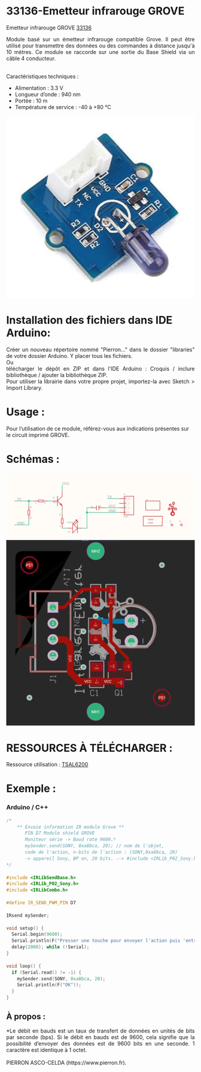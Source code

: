 # 33136-Emetteur infrarouge GROVE

Emetteur infrarouge GROVE [33136](https://www.pierron.fr/interface-arduino-uno-5973.html)

<div style="text-align: justify">Module basé sur un émetteur infrarouge compatible Grove. Il peut être utilisé pour transmettre des données ou des commandes à distance jusqu'à 10 mètres. Ce module se raccorde sur une sortie du Base Shield via un câble 4 conducteur.</div>
<br>

Caractéristiques techniques :
- Alimentation : 3.3 V
- Longueur d’onde : 940 nm
- Portée : 10 m
- Température de service : -40 à +80 °C

![L-33136](/img/L-33136.jpg)

# Installation des fichiers dans IDE Arduino:
<div style="text-align: justify">Créer un nouveau répertoire nommé "Pierron..." dans le dossier "libraries" de votre dossier Arduino.
Y placer tous les fichiers.</div>
Ou
<div style="text-align: justify">télécharger le dépôt en ZIP et dans l'IDE Arduino : Croquis / inclure bibliothèque / ajouter la bibliothèque ZIP.</div>

<div style="text-align: justify">Pour utiliser la librairie dans votre propre projet, importez-la avec  Sketch > Import Library.</div>

# Usage :
Pour l’utilisation de ce module, référez-vous aux indications présentes sur le circuit imprimé GROVE.

# Schémas :

![SCH-33136](/img/SCH-33136.jpg)
![BRD-33136](/img/BRD-33136.jpg)

# RESSOURCES À TÉLÉCHARGER :

Ressource utilisation : [TSAL6200](https://github.com/pierron-asco-celda/33136-Emetteur_infrarouge_GROVE/blob/main/src/Datasheet_tsal6200.pdf)

# Exemple :
### Arduino / C++
```cpp
/*
    ** Envoie information IR module Grove **
       PIN D7 Module shield GROVE
       Moniteur série -> Baud rate 9600.*
       mySender.send(SONY, 0xa8bca, 20); // nom de l'objet, 
       code de l'action, n-bits de l'action : (SONY,0xa8bca, 20)
       -> appareil Sony, BP on, 20 bits. --> #include <IRLib_P02_Sony.h>
*/

#include <IRLibSendBase.h>
#include <IRLib_P02_Sony.h>
#include <IRLibCombo.h>

#define IR_SEND_PWM_PIN D7

IRsend mySender;

void setup() {
  Serial.begin(9600);
  Serial.println(F("Presser une touche pour envoyer l'action puis 'entrer'. "));
  delay(2000); while (!Serial);
}

void loop() {
  if (Serial.read() != -1) {
    mySender.send(SONY, 0xa8bca, 20);
    Serial.println(F("OK"));
  }
}
```
## À propos :
<div style="text-align: justify">*Le débit en bauds est un taux de transfert de données en unités de bits par seconde (bps). Si le débit en bauds est de 9600, cela signifie que la possibilité d’envoyer des données est de 9600 bits en une seconde. 1 caractère est identique à 1 octet.</div>
<br>
PIERRON ASCO-CELDA (https://www.pierron.fr).
